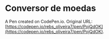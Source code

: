# Conversor de moedas 

A Pen created on CodePen.io. Original URL: [https://codepen.io/rebs_oliveira7/pen/PojQdOK](https://codepen.io/rebs_oliveira7/pen/PojQdOK).


